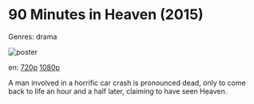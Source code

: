 # 90 Minutes in Heaven (2015)

Genres: drama

![poster](http://image.tmdb.org/t/p/w500/jdika2rcQA5ScfHqdXMDkGbkjL8.jpg)

en:
  [720p](magnet:?xt=urn:btih:AB5CE23F67A0DEB46B25E0D01ADFFBA1974CEE8E&tr=udp://glotorrents.pw:6969/announce&tr=udp://tracker.opentrackr.org:1337/announce&tr=udp://torrent.gresille.org:80/announce&tr=udp://tracker.openbittorrent.com:80&tr=udp://tracker.coppersurfer.tk:6969&tr=udp://tracker.leechers-paradise.org:6969&tr=udp://p4p.arenabg.ch:1337&tr=udp://tracker.internetwarriors.net:1337)
  [1080p](magnet:?xt=urn:btih:1D91107700E4694472D33475EFB5AC71D9524707&tr=udp://glotorrents.pw:6969/announce&tr=udp://tracker.opentrackr.org:1337/announce&tr=udp://torrent.gresille.org:80/announce&tr=udp://tracker.openbittorrent.com:80&tr=udp://tracker.coppersurfer.tk:6969&tr=udp://tracker.leechers-paradise.org:6969&tr=udp://p4p.arenabg.ch:1337&tr=udp://tracker.internetwarriors.net:1337)
  


A man involved in a horrific car crash is pronounced dead, only to come back to life an hour and a half later, claiming to have seen Heaven.